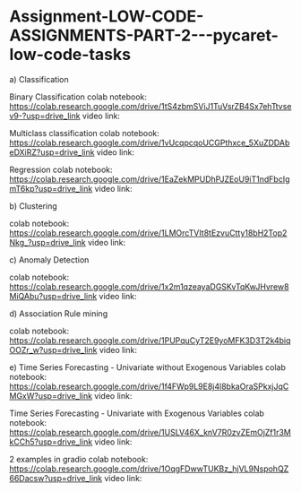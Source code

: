# Assignment-LOW-CODE-ASSIGNMENTS-PART-2---pycaret-low-code-tasks
a)
Classification

Binary Classification
colab notebook:  https://colab.research.google.com/drive/1tS4zbmSViJ1TuVsrZB4Sx7ehTtvsev9-?usp=drive_link
video link:

Multiclass classification
colab notebook:  https://colab.research.google.com/drive/1vUcqpcqoUCGPthxce_5XuZDDAbeDXiRZ?usp=drive_link
video link:

Regression
colab notebook:  https://colab.research.google.com/drive/1EaZekMPUDhPJZEoU9iT1ndFbcIgmT6kp?usp=drive_link
video link:

b)
Clustering

colab notebook:  https://colab.research.google.com/drive/1LMOrcTVIt8tEzvuCtty18bH2Top2Nkg_?usp=drive_link
video link:

c)
Anomaly Detection

colab notebook:  https://colab.research.google.com/drive/1x2m1qzeayaDGSKvTqKwJHvrew8MiQAbu?usp=drive_link
video link:

d)
Association Rule mining

colab notebook:  https://colab.research.google.com/drive/1PUPquCyT2E9yoMFK3D3T2k4biqOOZr_w?usp=drive_link
video link:

e)
Time Series Forecasting - Univariate without Exogenous Variables
colab notebook:  https://colab.research.google.com/drive/1f4FWp9L9E8j4l8bkaOraSPkxjJqCMGxW?usp=drive_link
video link:

Time Series Forecasting - Univariate with Exogenous Variables
colab notebook:  https://colab.research.google.com/drive/1USLV46X_knV7R0zvZEmOjZf1r3MkCCh5?usp=drive_link
video link:

2 examples in gradio
colab notebook:  https://colab.research.google.com/drive/1OqgFDwwTUKBz_hjVL9NspohQZ66Dacsw?usp=drive_link
video link:
